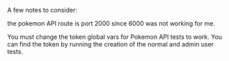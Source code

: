 A few notes to consider:

the pokemon API route is port 2000 since 6000 was not working for me.

You must change the token global vars for Pokemon API tests to work. You can find the token by running the creation of the normal and admin user tests.